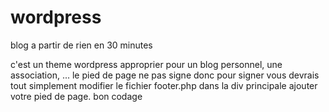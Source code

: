 # wordpress
blog a partir de rien en 30 minutes

c'est un theme wordpress approprier pour un blog personnel, une association, ...
le pied de page ne pas signe donc pour signer vous devrais tout simplement modifier le fichier footer.php dans la div principale ajouter votre pied de page. bon codage
